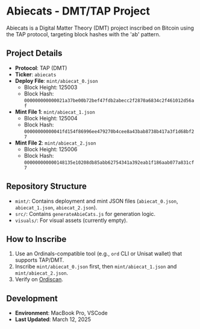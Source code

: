# Abiecats - DMT/TAP Project

Abiecats is a Digital Matter Theory (DMT) project inscribed on Bitcoin using the TAP protocol, targeting block hashes with the 'ab' pattern.

## Project Details
- **Protocol**: TAP (DMT)
- **Ticker**: `abiecats`
- **Deploy File**: `mint/abiecat_0.json`
  - Block Height: 125003
  - Block Hash: `000000000000021a37be00b72bef47fdb2abecc2f2870a6834c2f461012d56af`
- **Mint File 1**: `mint/abiecat_1.json`
  - Block Height: 125004
  - Block Hash: `00000000000041fd154f86996ee479270b4cee8a43bab8738b417a3f1d68bf27`
- **Mint File 2**: `mint/abiecat_2.json`
  - Block Height: 125006
  - Block Hash: `000000000000148135e10208db85abb62754341a392eab1f186aab077a831cf7`

## Repository Structure
- `mint/`: Contains deployment and mint JSON files (`abiecat_0.json`, `abiecat_1.json`, `abiecat_2.json`).
- `src/`: Contains `generateAbieCats.js` for generation logic.
- `visuals/`: For visual assets (currently empty).

## How to Inscribe
1. Use an Ordinals-compatible tool (e.g., `ord` CLI or Unisat wallet) that supports TAP/DMT.
2. Inscribe `mint/abiecat_0.json` first, then `mint/abiecat_1.json` and `mint/abiecat_2.json`.
3. Verify on [Ordiscan](https://ordiscan.com).

## Development
- **Environment**: MacBook Pro, VSCode
- **Last Updated**: March 12, 2025